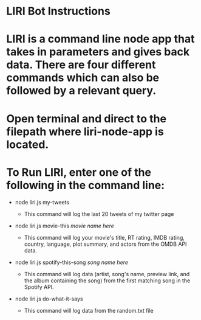 # LIRI Bot Instructions

# LIRI is a command line node app that takes in parameters and gives back data. There are four different commands which can also be followed by a relevant query.
# Open terminal and direct to the <liri-node-app> filepath where liri-node-app is located.
# To Run LIRI, enter one of the following in the command line:
  * node liri.js my-tweets
    - This command will log the last 20 tweets of my twitter page
  
  * node liri.js movie-this *movie name here*
    - This command will log your movie's title, RT rating, IMDB rating, country, language, plot summary, and actors from the OMDB API data.
  
  * node liri.js spotify-this-song *song name here*
    - This command will log data (artist, song's name, preview link, and the album containing the song) from the first matching song in the Spotify API.
  
  * node liri.js do-what-it-says
    - This command will log data from the random.txt file
